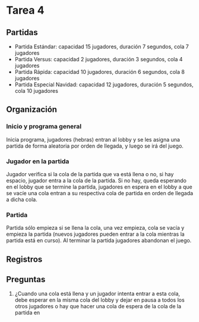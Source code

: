 # Tarea 4

## Partidas

- Partida Estándar: capacidad 15 jugadores, duración 7 segundos, cola 7 jugadores 
- Partida Versus: capacidad 2 jugadores, duración 3 segundos, cola 4 jugadores 
- Partida Rápida: capacidad 10 jugadores, duración 6 segundos, cola 8 jugadores 
- Partida Especial Navidad: capacidad 12 jugadores, duración 5 segundos, cola 10 jugadores 

## Organización

### Inicio y programa general
Inicia programa, jugadores (hebras) entran al lobby y se les asigna una partida de forma aleatoria por orden de llegada, y luego se irá del juego.

### Jugador en la partida
Jugador verifica si la cola de la partida que va está llena o no, si hay espacio, jugador entra a la cola de la partida. 
Si no hay, queda esperando en el lobby que se termine la partida, jugadores en espera en el lobby a que se vacíe una cola entran a su respectiva cola de partida en orden de llegada a dicha cola.

### Partida
Partida sólo empieza si se llena la cola, una vez empieza, cola se vacía y empieza la partida (nuevos jugadores pueden entrar a la cola mientras la partida está en curso). Al terminar la partida jugadores abandonan el juego.

## Registros


## Preguntas

1. ¿Cuando una cola está llena y un jugador intenta entrar a esta cola, debe esperar en la misma cola del lobby y dejar en pausa a todos los otros jugadores o hay que hacer una cola de espera de la cola de la partida en 